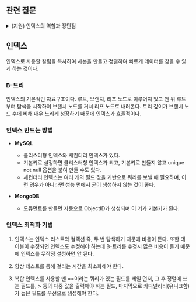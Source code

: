 
## 관련 질문
<details>
  <summary>(지원) 인덱스의 역할과 장단점</summary>
  <blockquote>
    (현수) 인덱스는 데이터를 빠르게 찾을 수 있게 해주는 장치이다. 특정 데이터를 조회할 때 모든 행을 다 찾아야 한다는 불편함이 있는데 인덱스는 B 트리 구조로 돼있기 때문에 속도가 빠르다. 하지만 필드의 사본을 만들어서 DB에 저장하기 때문에 추가적인 용량을 차지한다는 단점이 있다.
  </blockquote>   
  <br/>
  <blockquote>
    (주현) 인덱스는 전체 테이블을 전부 검색하는 것이 아닌 인덱스를 통해 찾고자 하는 자료에 접근하는 장치, 정렬 상태를 유지하기 때문에 빠르게 검색할 수 있지만 릴레이션의 값의 변경이나 삭제와 같은 갱신 상황이 발생할 경우, 쿼리문을 작성할 때 응답속도가 저하될 수 있다는 단점이 있다. 
  </blockquote>     
</details>

## 인덱스

인덱스로 사용할 칼럼을 복사하여 사본을 만들고 정렬하여 빠르게 데이터를 찾을 수 있게 하는 것이다.

### B-트리

인덱스의 기본적인 자료구조이다. 루트, 브랜치, 리프 노드로 이루어져 있고 맨 위 루트부터 탐색을 시작하여 브랜치 노드를 거쳐 리프 노드로 내려온다. 
트리 깊이가 브랜치 노드 수에 비해 매우 느리게 성장하기 때문에 인덱스가 효율적이다.

### 인덱스 만드는 방법

- **MySQL**
    - 클리스터형 인덱스와 세컨더리 인덱스가 있다.
    - 기본키로 설정하면 클리스터형 인덱스가 되고, 기본키로 만들지 않고 unique not null 옵션을 붙여 만들 수도 있다.
    - 세컨더리 인덱스는 여러 개의 필드 값을 기반으로 쿼리를 보낼 때 필요하며, 이런 경우가 아니라면 성능 면에서 굳이 생성하지 않는 것이 좋다.

- **MongoDB**
    - 도큐먼트를 만들면 자동으로 ObjectID가 생성되며 이 키가 기본키가 된다.

### 인덱스 최적화 기법

1. 인덱스는 인덱스 리스트와 컬렉션 즉, 두 번 탐색하기 때문에 비용이 든다. 또한 테이블이 수정되면 인덱스도 수정해야 하는데 B-트리를 수정시 많은 비용이 들기 때문에 인덱스를 무작정 설정하면 안 된다.

2. 항상 테스트를 통해 걸리는 시간을 최소화해야 한다.

3. 복합 인덱스를 사용할 땐 ==이라는 쿼리가 있는 필드를 제일 먼저, 그 후 정렬에 쓰는 필드를, > 등의 다중 값을 출력해야 하는 필드, 마지막으로 카디널리티(유니크함)가 높은 필드를 우선으로 생성해야 한다.